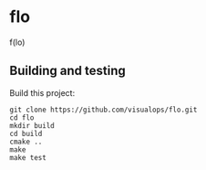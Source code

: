 # flo

f(lo)

## Building and testing

Build this project:

```
git clone https://github.com/visualops/flo.git
cd flo
mkdir build
cd build
cmake ..
make
make test
```
